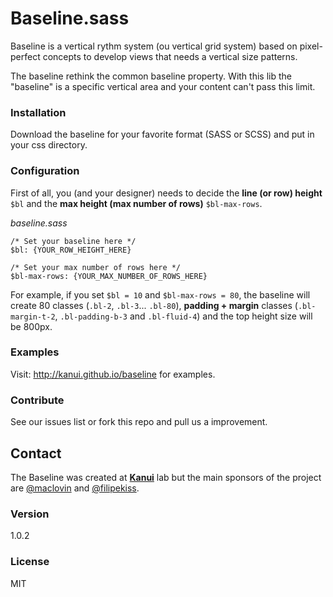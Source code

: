 # Baseline.sass

Baseline is a vertical rythm system (ou vertical grid system) based on pixel-perfect concepts to develop views that needs a vertical size patterns.

The baseline rethink the common baseline property. With this lib the "baseline" is a specific vertical area and your content can't pass this limit.

### Installation 
Download the baseline for your favorite format (SASS or SCSS) and put in your css directory.

### Configuration
First of all, you (and your designer) needs to decide the **line (or row) height** `$bl` and the **max height (max number of rows)** `$bl-max-rows`.


*baseline.sass*

	/* Set your baseline here */
	$bl: {YOUR_ROW_HEIGHT_HERE}

	/* Set your max number of rows here */
	$bl-max-rows: {YOUR_MAX_NUMBER_OF_ROWS_HERE}

For example, if you set `$bl = 10` and `$bl-max-rows = 80`, the baseline will create 80 classes (`.bl-2`, `.bl-3`... `.bl-80`), **padding + margin** classes (`.bl-margin-t-2`, `.bl-padding-b-3` and `.bl-fluid-4`) and the top height size will be 800px.

### Examples
Visit: <http://kanui.github.io/baseline> for examples.

### Contribute
See our issues list or fork this repo and pull us a improvement.

## Contact
The Baseline was created at [**Kanui**](http://github.com/kanui/queroserkanui) lab but the main sponsors of the project are [@maclovin](http://github.com/maclovin) and [@filipekiss](http://github.com/filipekiss).
### Version

1.0.2

### License
MIT